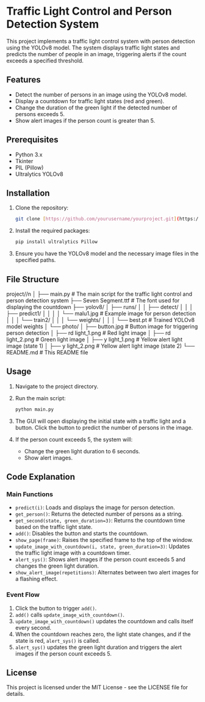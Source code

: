 # Traffic Light Control and Person Detection System

This project implements a traffic light control system with person detection using the YOLOv8 model. The system displays traffic light states and predicts the number of people in an image, triggering alerts if the count exceeds a specified threshold.

## Features

- Detect the number of persons in an image using the YOLOv8 model.
- Display a countdown for traffic light states (red and green).
- Change the duration of the green light if the detected number of persons exceeds 5.
- Show alert images if the person count is greater than 5.

## Prerequisites

- Python 3.x
- Tkinter
- PIL (Pillow)
- Ultralytics YOLOv8

## Installation

1. Clone the repository:
    ```sh
    git clone [https://github.com/yourusername/yourproject.git](https://github.com/Samlue1119/final_project_yolov8.git)
    ```

2. Install the required packages:
    ```sh
    pip install ultralytics Pillow
    ```

3. Ensure you have the YOLOv8 model and the necessary image files in the specified paths.

## File Structure

project//n
│
├── main.py # The main script for the traffic light control and person detection system
├── Seven Segment.ttf # The font used for displaying the countdown
├── yolov8/
│ ├── runs/
│ │ ├── detect/
│ │ │ ├── predict1/
│ │ │ │ └── malu1.jpg # Example image for person detection
│ │ │ └── train2/
│ │ │ └── weights/
│ │ │ └── best.pt # Trained YOLOv8 model weights
│ └── photo/
│ ├── button.jpg # Button image for triggering person detection
│ ├── rd light_1.png # Red light image
│ ├── rd light_2.png # Green light image
│ ├── y light_1.png # Yellow alert light image (state 1)
│ ├── y light_2.png # Yellow alert light image (state 2)
└── README.md # This README file

## Usage

1. Navigate to the project directory.

2. Run the main script:
    ```sh
    python main.py
    ```

3. The GUI will open displaying the initial state with a traffic light and a button. Click the button to predict the number of persons in the image.

4. If the person count exceeds 5, the system will:
   - Change the green light duration to 6 seconds.
   - Show alert images.

## Code Explanation

### Main Functions

- `predict(i)`: Loads and displays the image for person detection.
- `get_person()`: Returns the detected number of persons as a string.
- `get_second(state, green_duration=3)`: Returns the countdown time based on the traffic light state.
- `add()`: Disables the button and starts the countdown.
- `show_page(frame)`: Raises the specified frame to the top of the window.
- `update_image_with_countdown(i, state, green_duration=3)`: Updates the traffic light image with a countdown timer.
- `alert_sys()`: Shows alert images if the person count exceeds 5 and changes the green light duration.
- `show_alert_image(repetitions)`: Alternates between two alert images for a flashing effect.

### Event Flow

1. Click the button to trigger `add()`.
2. `add()` calls `update_image_with_countdown()`.
3. `update_image_with_countdown()` updates the countdown and calls itself every second.
4. When the countdown reaches zero, the light state changes, and if the state is red, `alert_sys()` is called.
5. `alert_sys()` updates the green light duration and triggers the alert images if the person count exceeds 5.

## License

This project is licensed under the MIT License - see the LICENSE file for details.

